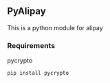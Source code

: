 ## PyAlipay

This is a python module for alipay


### Requirements

pycrypto

    pip install pycrypto
